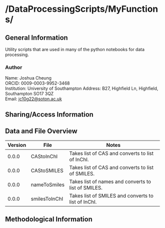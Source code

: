 # /DataProcessingScripts/MyFunctions/

## General Information

Utility scripts that are used in many of the python notebooks for data processing.

### Author

Name: Joshua Cheung  
ORCID: 0009-0003-9952-3468  
Institution: University of Southampton
Address: B27, Highfield Ln, Highfield, Southampton SO17 3QZ  
Email: <jc10g22@soton.ac.uk>

## Sharing/Access Information

## Data and File Overview

| Version | File          | Notes                                               |
| ------- | ------------- | --------------------------------------------------- |
| 0.0.0   | CAStoInChI    | Takes list of CAS and converts to list of InChI.    |
| 0.0.0   | CAStoSMILES   | Takes list of CAS and converts to list of SMILES.   |
| 0.0.0   | nameToSmiles  | Takes list of names and converts to list of SMILES. |
| 0.0.0   | smilesToInChI | Takes list of SMILES and converts to list of InChI. |

## Methodological Information
